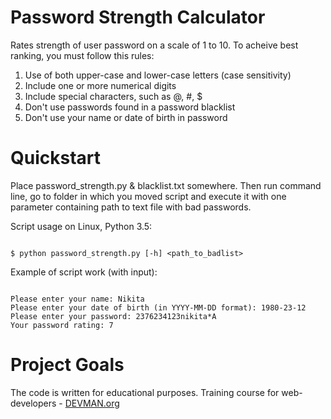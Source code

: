 # Password Strength Calculator

Rates strength of user password on a scale of 1 to 10. To acheive best ranking, you must follow this rules:

1) Use of both upper-case and lower-case letters (case sensitivity)
2) Include one or more numerical digits
3) Include special characters, such as @, #, $
3) Don't use passwords found in a password blacklist
4) Don't use your name or date of birth in password

# Quickstart

Place password_strength.py & blacklist.txt somewhere. Then run command line, go to folder in which you moved script and execute it with one parameter containing path to text file with bad passwords.

Script usage on Linux, Python 3.5:

```#!bash

$ python password_strength.py [-h] <path_to_badlist>

```

Example of script work (with input):

```#!bash

Please enter your name: Nikita
Please enter your date of birth (in YYYY-MM-DD format): 1980-23-12
Please enter your password: 2376234123nikita*A
Your password rating: 7

```



# Project Goals

The code is written for educational purposes. Training course for web-developers - [DEVMAN.org](https://devman.org)
